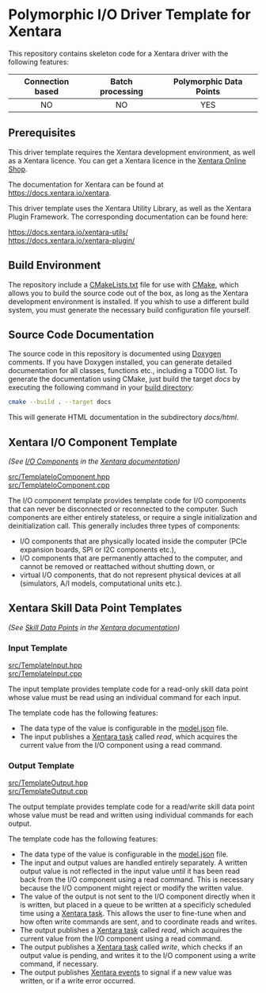 # Polymorphic I/O Driver Template for Xentara

This repository contains skeleton code for a Xentara driver with the following features:

Connection based | Batch processing | Polymorphic Data Points
:--------------: | :--------------: | :---------------------:
NO               | NO               | YES

## Prerequisites

This driver template requires the Xentara development environment, as well as a Xentara licence. You can get a Xentara
licence in the [Xentara Online Shop](https://www.xentara.io/product/xentara-for-industrial-automation/).

The documentation for Xentara can be found at https://docs.xentara.io/xentara.

This driver template uses the Xentara Utility Library, as well as the Xentara Plugin Framework. The corresponding documentation can be found here:

https://docs.xentara.io/xentara-utils/  
https://docs.xentara.io/xentara-plugin/

## Build Environment

The repository include a [CMakeLists.txt](CMakeLists.txt) file for use with [CMake](https://cmake.org/), which allows you to build the source code
out of the box, as long as the Xentara development environment is installed. If you whish to use a different build system, you must generate the
necessary build configuration file yourself.

## Source Code Documentation

The source code in this repository is documented using [Doxygen](https://doxygen.nl/) comments. If you have Doxygen installed, you can
generate detailed documentation for all classes, functions etc., including a TODO list. To generate the documentation using CMake, just
build the target *docs* by executing the following command in your [build directory](https://cmake.org/cmake/help/latest/manual/cmake.1.html#generate-a-project-buildsystem):

~~~sh
cmake --build . --target docs
~~~

This will generate HTML documentation in the subdirectory *docs/html*.

## Xentara I/O Component Template

*(See [I/O Components](https://docs.xentara.io/xentara/xentara_io_components.html) in the [Xentara documentation](https://docs.xentara.io/xentara/))*

[src/TemplateIoComponent.hpp](src/TemplateIoComponent.hpp)  
[src/TemplateIoComponent.cpp](src/TemplateIoComponent.cpp)

The I/O component template provides template code for I/O components that can never be disconnected or reconnected to the computer.
Such components are either entirely stateless, or require a single initialization and deinitialization call. This generally includes
three types of components:

- I/O components that are physically located inside the computer (PCIe expansion boards, SPI or I2C components etc.),
- I/O components that are permanently attached to the computer, and cannot be removed or reattached without shutting down, or
- virtual I/O components, that do not represent physical devices at all (simulators, A/I models, computational units etc.).

## Xentara Skill Data Point Templates

*(See [Skill Data Points](https://docs.xentara.io/xentara/xentara_skill_data_points.html) in the [Xentara documentation](https://docs.xentara.io/xentara/))*

### Input Template

[src/TemplateInput.hpp](src/TemplateInput.hpp)  
[src/TemplateInput.cpp](src/TemplateInput.cpp)  

The input template provides template code for a read-only skill data point whose value must be read using an individual command for each input.

The template code has the following features:

- The data type of the value is configurable in the [model.json](https://docs.xentara.io/xentara/xentara_model_file.html) file.
- The input publishes a [Xentara task](https://docs.xentara.io/xentara/xentara_element_members.html#xentara_tasks) called *read*,
  which acquires the current value from the I/O component using a read command.

### Output Template

[src/TemplateOutput.hpp](src/TemplateOutput.hpp)  
[src/TemplateOutput.cpp](src/TemplateOutput.cpp)

The output template provides template code for a read/write skill data point whose value must be read and written using individual commands for each output.

The template code has the following features:

- The data type of the value is configurable in the [model.json](https://docs.xentara.io/xentara/xentara_model_file.html) file.
- The input and output values are handled entirely separately. A written output value is not reflected in the input value until
  it has been read back from the I/O component using a read command. This is necessary because the I/O component might reject or
  modify the written value.
- The value of the output is not sent to the I/O component directly when it is written, but placed in a queue to be written at
  a specificly scheduled time using a [Xentara task](https://docs.xentara.io/xentara/xentara_element_members.html#xentara_tasks).
  This allows the user to fine-tune when and how often write commands are sent, and to coordinate reads and writes.
- The output publishes a [Xentara task](https://docs.xentara.io/xentara/xentara_element_members.html#xentara_tasks) called *read*,
  which acquires the current value from the I/O component using a read command.
- The output publishes a [Xentara task](https://docs.xentara.io/xentara/xentara_element_members.html#xentara_tasks) called *write*,
  which checks if an output value is pending, and writes it to the I/O component using a write command, if necessary.
- The output publishes [Xentara events](https://docs.xentara.io/xentara/xentara_element_members.html#xentara_events) to signal if
  a new value was written, or if a write error occurred. 
